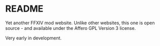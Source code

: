 # README

Yet another FFXIV mod website. Unlike other websites, this one is open source - and available under the Affero GPL Version 3 license.

Very early in development.
